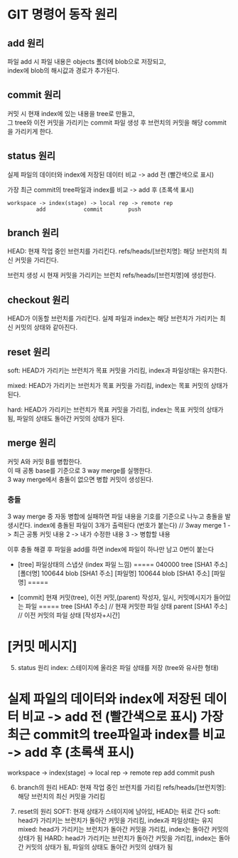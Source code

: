 # GIT 명령어 동작 원리

## add 원리
파일 add 시 파일 내용은 objects 폴더에 blob으로 저장되고,  
index에 blob의 해시값과 경로가 추가된다.

## commit 원리
커밋 시 현재 index에 있는 내용을 tree로 만들고,  
그 tree와 이전 커밋을 가리키는 commit 파일 생성 후 브런치의 커밋을 해당 commit을 가리키게 한다.

## status 원리

실제 파일의 데이터와 index에 저장된 데이터 비교 -> add 전 (빨간색으로 표시)

가장 최근 commit의 tree파일과 index를 비교 -> add 후 (초록색 표시)
```
workspace -> index(stage) -> local rep -> remote rep
         add            commit        push
```
## branch 원리
HEAD: 현재 작업 중인 브런치를 가리킨다.
refs/heads/[브런치명]: 해당 브런치의 최신 커밋을 가리킨다.

브런치 생성 시 현재 커밋을 가리키는 브런치 refs/heads/[브런치명]에 생성한다.

## checkout 원리
HEAD가 이동할 브런치를 가리킨다.
실제 파일과 index는 해당 브런치가 가리키는 최신 커밋의 상태와 같아진다.

## reset 원리
soft: HEAD가 가리키는 브런치가 목표 커밋을 가리킴, index과 파일상태는 유지한다.

mixed: HEAD가 가리키는 브런치가 목표 커밋을 가리킴, index는 목표 커밋의 상태가 된다.

hard: HEAD가 가리키는 브런치가 목표 커밋을 가리킴, index는 목표 커밋의 상태가 됨, 파일의 상태도 돌아간 커밋의 상태가 된다.

## merge 원리
커밋 A와 커밋 B를 병합한다.  
이 때 공통 base를 기준으로 3 way merge를 실행한다.  
3 way merge에서 충돌이 없으면 병합 커밋이 생성된다.

### 충돌
3 way merge 중 자동 병합에 실패하면 파일 내용을 기호를 기준으로 나누고 충돌을 발생시킨다.
index에 충돌된 파일이 3개가 출력된다 (번호가 붙는다)	// 3way merge
1 -> 최근 공통 커밋 내용
2 -> 내가 수정한 내용
3 -> 병합할 내용

이후 충돌 해결 후 파일을 add를 하면 index에 파일이 하나만 남고 0번이 붙는다

- [tree] 파일상태의 스냅샷 (index 파일 느낌)
=====
040000 tree [SHA1 주소] [폴더명]
100644 blob [SHA1 주소] [파일명]
100644 blob [SHA1 주소] [파일명]
=====

- [commit] 현재 커밋(tree), 이전 커밋,(parent) 작성자, 일시, 커밋메시지가 들어있는 파일
=====
tree [SHA1 주소]		// 현재 커밋한 파일 상태
parent [SHA1 주소]		// 이전 커밋의 파일 상태
[작성자+시간]

[커밋 메시지]
=====
5. status 원리
index: 스테이지에 올라온 파일 상태를 저장 (tree와 유사한 형태)

실제 파일의 데이터와 index에 저장된 데이터 비교	-> add 전 (빨간색으로 표시)
가장 최근 commit의 tree파일과 index를 비교		-> add 후 (초록색 표시)
=========
workspace -> index(stage) -> local rep -> remote rep
	add	      commit	push

6. branch의 원리
HEAD: 현재 작업 중인 브런치를 가리킴
refs/heads/[브런치명]: 해당 브런치의 최신 커밋을 가리킴

7. reset의 원리
SOFT: 현재 상태가 스테이지에 남아있, HEAD는 뒤로 간다
soft: head가 가리키는 브런치가 돌아간 커밋을 가리킴, index과 파일상태는 유지
mixed: head가 가리키는 브런치가 돌아간 커밋을 가리킴, index는 돌아간 커밋의 상태가 됨
HARD: head가 가리키는 브런치가 돌아간 커밋을 가리킴, index는 돌아간 커밋의 상태가 됨, 파일의 상태도 돌아간 커밋의 상태가 됨
